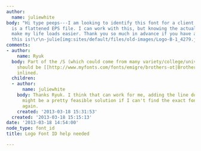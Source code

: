 ```yaml
---
author:
  name: juliewhite
body: "Hi type peeps---I am looking to identify this font for a client. All they have
  is a flattened EPS file. I can work with this, but knowing the actual font would
  make my life loads easier. Thank you so much in advance if you have any idea what
  this is!\r\n-julie[img:sites/default/files/old-images/Logo-B-1_4279.jpg]"
comments:
- author:
    name: Ryuk
  body: Part of the /S (which could come from many variety/college/university font,
    should be [[http://www.myfonts.com/fonts/emigre/brothers-ot|Brothers]] manually
    inlined.
  children:
  - author:
      name: juliewhite
    body: Thanks Ryuk. I think that can work for me, adding the line down the center
      might be a pretty feasible solution if I can't find the exact font. Thank you
      again.
    created: '2013-03-18 15:31:53'
  created: '2013-03-18 15:15:13'
date: '2013-03-18 14:54:00'
node_type: font_id
title: Logo Font ID help needed

---
```

